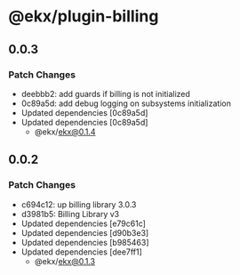 # @ekx/plugin-billing

## 0.0.3

### Patch Changes

- deebbb2: add guards if billing is not initialized
- 0c89a5d: add debug logging on subsystems initialization
- Updated dependencies [0c89a5d]
- Updated dependencies [0c89a5d]
  - @ekx/ekx@0.1.4

## 0.0.2

### Patch Changes

- c694c12: up billing library 3.0.3
- d3981b5: Billing Library v3
- Updated dependencies [e79c61c]
- Updated dependencies [d90b3e3]
- Updated dependencies [b985463]
- Updated dependencies [dee7ff1]
  - @ekx/ekx@0.1.3
